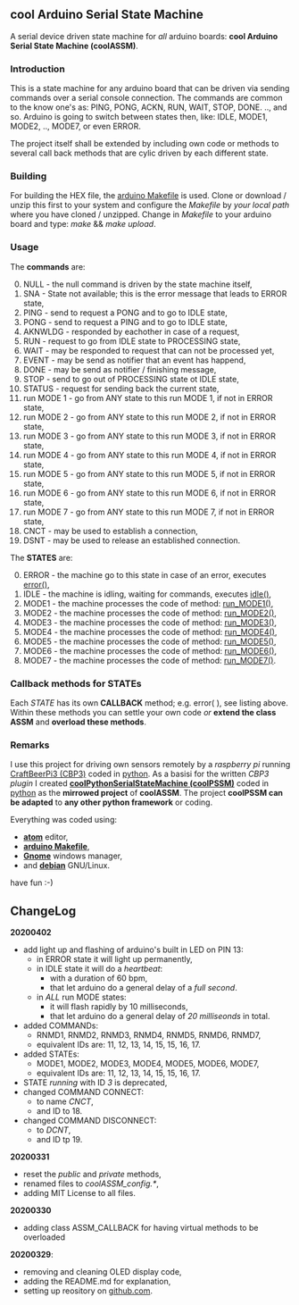 ## cool Arduino Serial State Machine

A serial device driven state machine for _all_ arduino boards: **cool Arduino Serial State Machine (coolASSM)**.

### Introduction
This is a state machine for any arduino board that can be driven via sending commands over a serial console connection. The commands are common to the know one's as: PING, PONG, ACKN, RUN, WAIT, STOP, DONE. .., and so. Arduino is going to switch between states then, like: IDLE, MODE1, MODE2, .., MODE7, or even ERROR.

The project itself shall be extended by including own code or methods to several call back methods that are cylic driven by each different state.

### Building
For building the HEX file, the [arduino Makefile](https://github.com/sudar/Arduino-Makefile) is used. Clone or download / unzip this first to your system and configure the _Makefile_ by _your local path_ where you have cloned / unzipped. Change in  _Makefile_ to your arduino board and type: _make_ && _make upload_.

### Usage
The **commands** are:

  0. NULL - the null command is driven by the state machine itself,
  1. SNA - State not available; this is the error message that leads to ERROR state,
  2. PING - send to request a PONG and to go to IDLE state,
  3. PONG - send to request a PING and to go to IDLE state,
  4. AKNWLDG - responded by eachother in case of a request,
  5. RUN - request to go from IDLE state to PROCESSING state,
  6. WAIT - may be responded to request that can not be processed yet,
  7. EVENT - may be send as notifier that an event has happend,
  8. DONE - may be send as notifier / finishing message,
  9. STOP - send to go out of PROCESSING state ot IDLE state,
  10. STATUS - request for sending back the current state,
  11. run MODE 1 - go from ANY state to this run MODE 1, if not in ERROR state,
  12. run MODE 2 - go from ANY state to this run MODE 2, if not in ERROR state,
  13. run MODE 3 - go from ANY state to this run MODE 3, if not in ERROR state,
  14. run MODE 4 - go from ANY state to this run MODE 4, if not in ERROR state,
  15. run MODE 5 - go from ANY state to this run MODE 5, if not in ERROR state,
  16. run MODE 6 - go from ANY state to this run MODE 6, if not in ERROR state,
  17. run MODE 7 - go from ANY state to this run MODE 7, if not in ERROR state,
  18. CNCT - may be used to establish a connection,
  19. DSNT - may be used to release an established connection.

The **STATES** are:

  0. ERROR - the machine go to this state in case of an error, executes [error()](https://github.com/graetz23/coolArduinoSerialStateMachine/blob/master/coolASSM.cpp),
  1. IDLE - the machine is idling, waiting for commands, executes [idle()](https://github.com/graetz23/coolArduinoSerialStateMachine/blob/master/coolASSM.cpp),
  11. MODE1 - the machine processes the code of method: [run_MODE1()](https://github.com/graetz23/coolArduinoSerialStateMachine/blob/master/coolASSM.cpp),
  12. MODE2 - the machine processes the code of method: [run_MODE2()](https://github.com/graetz23/coolArduinoSerialStateMachine/blob/master/coolASSM.cpp),
  13. MODE3 - the machine processes the code of method: [run_MODE3()](https://github.com/graetz23/coolArduinoSerialStateMachine/blob/master/coolASSM.cpp),
  14. MODE4 - the machine processes the code of method: [run_MODE4()](https://github.com/graetz23/coolArduinoSerialStateMachine/blob/master/coolASSM.cpp),
  15. MODE5 - the machine processes the code of method: [run_MODE5()](https://github.com/graetz23/coolArduinoSerialStateMachine/blob/master/coolASSM.cpp),
  16. MODE6 - the machine processes the code of method: [run_MODE6()](https://github.com/graetz23/coolArduinoSerialStateMachine/blob/master/coolASSM.cpp),
  17. MODE7 - the machine processes the code of method: [run_MODE7()](https://github.com/graetz23/coolArduinoSerialStateMachine/blob/master/coolASSM.cpp).    

### Callback methods for STATEs
Each _STATE_ has its own **CALLBACK** method; e.g. error( ), see listing above. Within these methods you can settle your own code _or_ **extend the class ASSM** and **overload these methods**.

### Remarks
I use this project for driving own sensors remotely by a _raspberry pi_ running [CraftBeerPi3 (CBP3)](https://github.com/Manuel83/craftbeerpi3) coded in [python](https://www.python.org/). As a basisi for the written _CBP3 plugin_ I created [**coolPythonSerialStateMachine (coolPSSM)**](https://github.com/graetz23/coolPythonSerialStateMachine) coded in [python](https://www.python.org/) as the **mirrowed project** of **coolASSM**. The project **coolPSSM can be adapted** to **any other python framework** or coding.

Everything was coded using:

  - [**atom**](https://atom.io/) editor,
  - [**arduino Makefile**](https://github.com/sudar/Arduino-Makefile),
  - [**Gnome**](https://www.gnome.org/) windows manager,
  - and [**debian**](https://www.debian.org/) GNU/Linux.

have fun :-)

## ChangeLog

**20200402**
  - add light up and flashing of arduino's built in LED on PIN 13:
    - in ERROR state it will light up permanently,
    - in IDLE state it will do a _heartbeat_:
      - with a duration of 60 bpm,
      - that let arduino do a general delay of a _full second_.
    - in _ALL_ run MODE states:
      - it will flash rapidly by 10 milliseconds,
      - that let arduino do a general delay of _20 milliseonds_ in total.
  - added COMMANDs:
    - RNMD1, RNMD2, RNMD3, RNMD4, RNMD5, RNMD6, RNMD7,
    - equivalent IDs are: 11, 12, 13, 14, 15, 15, 16, 17.
  - added STATEs:
    - MODE1, MODE2, MODE3, MODE4, MODE5, MODE6, MODE7,
    - equivalent IDs are: 11, 12, 13, 14, 15, 15, 16, 17.
  - STATE _running_ with ID _3_ is deprecated,
  - changed COMMAND CONNECT:
    - to name _CNCT_,
    - and ID to 18.
  - changed COMMAND DISCONNECT:
    - to _DCNT_,
    - and ID tp 19.

**20200331**
  - reset the _public_ and _private_ methods,
  - renamed files to _coolASSM_config.*_,
  - adding MIT License to all files.

**20200330**
  - adding class ASSM_CALLBACK for having virtual methods to be overloaded

**20200329**:
  - removing and cleaning OLED display code,
  - adding the README.md for explanation,
  - setting up reository on [github.com](https://github.com/graetz23/coolArduinoSerialStateMachine).

